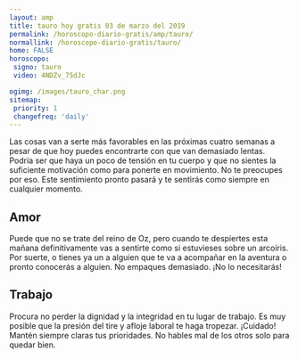 ```yaml
---
layout: amp
title: tauro hoy gratis 03 de marzo del 2019 
permalink: /horoscopo-diario-gratis/amp/tauro/
normallink: /horoscopo-diario-gratis/tauro/
home: FALSE
horoscopo:
 signo: tauro
 video: 4NDZv_75dJc

ogimg: /images/tauro_char.png
sitemap:
 priority: 1
 changefreq: 'daily'
---
```



Las cosas van a serte más favorables en las próximas cuatro semanas a pesar de que hoy puedes encontrarte con que van demasiado lentas. Podría ser que haya un poco de tensión en tu cuerpo y que no sientes la suficiente motivación como para ponerte en movimiento. No te preocupes por eso. Este sentimiento pronto pasará y te sentirás como siempre en cualquier momento.

## Amor

Puede que no se trate del reino de Oz, pero cuando te despiertes esta mañana definitivamente vas a sentirte como si estuvieses sobre un arcoíris. Por suerte, o tienes ya un a alguien que te va a acompañar en la aventura o pronto conocerás a alguien. No empaques demasiado. ¡No lo necesitarás!

## Trabajo

Procura no perder la dignidad y la integridad en tu lugar de trabajo. Es muy posible que la presión del tire y afloje laboral te haga tropezar. ¡Cuidado! Mantén siempre claras tus prioridades. No hables mal de los otros solo para quedar bien.